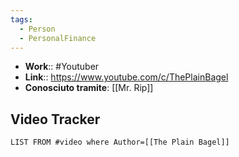 ```yaml
---
tags:
  - Person
  - PersonalFinance
---
```



- **Work**:: #Youtuber
- **Link**:: https://www.youtube.com/c/ThePlainBagel
- **Conosciuto tramite**: [[Mr. Rip]]

## Video Tracker

```dataview
LIST FROM #video where Author=[[The Plain Bagel]]
```